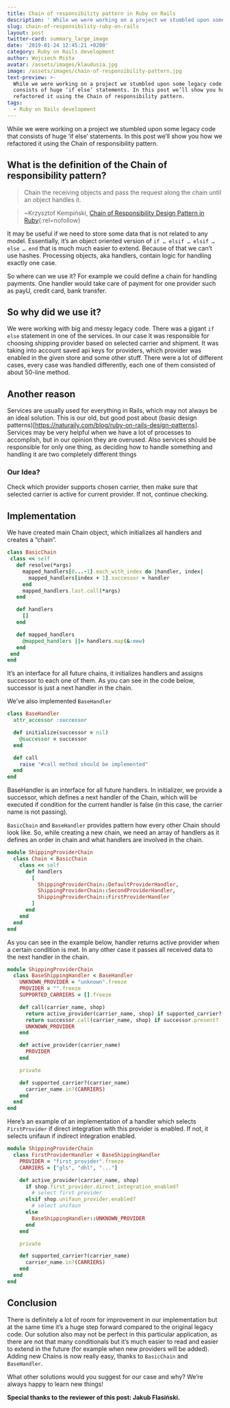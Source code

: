 ```yaml
---
title: Chain of responsibility pattern in Ruby on Rails
description: ' While we were working on a project we stumbled upon some legacy code that consists of huge ‘if else’ statements. In this post we’ll show you how we refactored it using the Chain of responsibility pattern. '
slug: chain-of-responsibility-ruby-on-rails
layout: post
twitter-card: summary_large_image
date: '2019-01-24 12:45:21 +0200'
category: Ruby on Rails development
author: Wojciech Miśta
avatar: /assets/images/klaudusia.jpg
image: /assets/images/chain-of-responsibility-pattern.jpg
text-preview: >-
  While we were working on a project we stumbled upon some legacy code that
  consists of huge ‘if else’ statements. In this post we’ll show you how we
  refactored it using the Chain of responsibility pattern. 
tags:
  - Ruby on Rails development
---
```

While we were working on a project we stumbled upon some legacy code that consists of huge ‘if else’ statements. In this post we’ll show you how we refactored it using the Chain of responsibility pattern. 

## What is the definition of the Chain of responsibility pattern? 

>Chain the receiving objects and pass the request along the chain until an object handles it.

>~Krzysztof Kempiński, [Chain of Responsibility Design Pattern in Ruby](https://medium.com/kkempin/chain-of-responsibility-design-pattern-in-ruby-e0b756d4bb3b){:rel=nofollow}

It may be useful if we need to store some data that is not related to any model. Essentially, it’s an object oriented version of `if … elsif … elsif … else … end` that is much much easier to extend. Because of that we can’t use hashes. Processing objects, aka handlers, contain logic for handling exactly one case. 

So where can we use it? For example we could define a chain for handling payments. One handler would take care of payment for one provider such as payU, credit card, bank transfer. 


## So why did we use it?

We were working with big and messy legacy code. There was a gigant `if else` statement in one of the services. In our case it was responsible for choosing shipping provider based on selected carrier and shipment. It was taking into account saved api keys for providers, which provider was enabled in the given store and some other stuff. There were a lot of different cases, every case was handled differently, each one of them consisted of about 50-line method. 


## Another reason

Services are usually used for everything in Rails, which may not always be an ideal solution. This is our old, but good post about (basic design patterns)[https://naturaily.com/blog/ruby-on-rails-design-patterns]. Services may be very helpful when we have a lot of processes to accomplish, but in our opinion they are overused. Also services should be responsible for only one thing, as deciding how to handle something and handling it are two completely different things


### Our Idea?
Check which provider supports chosen carrier, then make sure that selected carrier is active for current provider. If not, continue checking. 

## Implementation
We have created main Chain object, which initializes all handlers and creates a “chain”. 

```ruby
class BasicChain
 class << self
   def resolve(*args)
     mapped_handlers[0...-1].each_with_index do |handler, index|
       mapped_handlers[index + 1].successor = handler
     end
     mapped_handlers.last.call(*args)
   end

   def handlers
     []
   end

   def mapped_handlers
     @mapped_handlers ||= handlers.map(&:new)
   end
 end
end
```

It’s an interface for all future chains, it initializes handlers and assigns successor to each one of them. As you can see in the code below, successor is just a next handler in the chain.

We’ve also implemented `BaseHandler`

```ruby
class BaseHandler
  attr_accessor :successor

  def initialize(successor = nil)
    @successor = successor
  end

  def call
    raise "#call method should be implemented"
  end
end
```

BaseHandler is an interface for all future handlers. In initializer, we provide a successor, which defines a next handler of the Chain, which will be executed if condition for the current handler is false (in this case, the carrier name is not passing).

`BasicChain` and `BaseHandler` provides pattern how every other Chain should look like. So, while creating a new chain, we need an array of handlers as it defines an order in chain and what handlers are involved in the chain.

```ruby
module ShippingProviderChain
  class Chain < BasicChain
    class << self
      def handlers
        [
          ShippingProviderChain::DefaultProviderHandler,
          ShippingProviderChain::SecondProviderHandler,
          ShippingProviderChain::FirstProviderHandler
        ]
      end
    end
  end
end
```

As you can see in the example below, handler returns active provider when a certain condition is met. In any other case it passes all received data to the next handler in the chain.

```ruby
module ShippingProviderChain
  class BaseShippingHandler < BaseHandler
    UNKNOWN_PROVIDER = "unknown".freeze
    PROVIDER = "".freeze
    SUPPORTED_CARRIERS = [].freeze

    def call(carrier_name, shop)
      return active_provider(carrier_name, shop) if supported_carrier?(carrier_name)
      return successor.call(carrier_name, shop) if successor.present?
      UNKNOWN_PROVIDER
    end

    def active_provider(carrier_name)
      PROVIDER
    end

    private

    def supported_carrier?(carrier_name)
      carrier_name.in?(CARRIERS)
    end
  end
end
```

Here’s an example of an implementation of a handler which selects `FirstProvider` if direct integration with this provider is enabled. If not, it selects unifaun if indirect integration enabled.

```ruby
module ShippingProviderChain
  class FirstProviderHandler < BaseShippingHandler
    PROVIDER = "first_provider".freeze
    CARRIERS = ["gls", "dhl", "..."]

    def active_provider(carrier_name, shop)
      if shop.first_provider.direct_integration_enabled?
        # select first provider
      elsif shop.unifaun_provider.enabled?
        # select unifaun
      else
        BaseShippingHandler::UNKNOWN_PROVIDER
      end
    end

    private

    def supported_carrier?(carrier_name)
      carrier_name.in?(CARRIERS)
    end
  end
end
```

## Conclusion

There is definitely a lot of room for improvement in our implementation but at the same time it’s a huge step forward compared to the original legacy code. Our solution also may not be perfect in this particular application, as there are not that many conditionals but it’s much easier to read and easier to extend in the future (for example when new providers will be added). Adding new Chains is now really easy, thanks to `BasicChain` and `BaseHandler`. 

What other solutions would you suggest for our case and why? We’re always happy to learn new things! 

**Special thanks to the reviewer of this post: Jakub Flasiński.**
